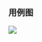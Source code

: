 ### 用例图

![](https://upload-images.jianshu.io/upload_images/7094266-e9f9f93ca3b45e3e.png?imageMogr2/auto-orient/strip%7CimageView2/2/w/1240)
